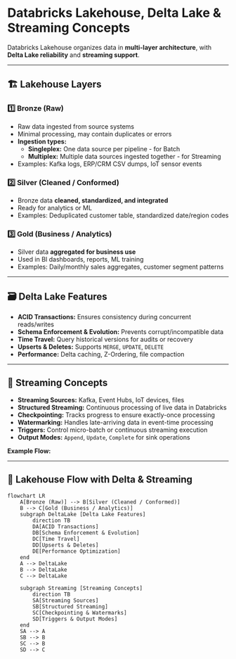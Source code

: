 # Databricks Lakehouse, Delta Lake & Streaming Concepts

Databricks Lakehouse organizes data in **multi-layer architecture**, with **Delta Lake reliability** and **streaming support**.

---

## 🏗️ Lakehouse Layers

### 1️⃣ Bronze (Raw)
- Raw data ingested from source systems
- Minimal processing, may contain duplicates or errors
- **Ingestion types:**
  - **Singleplex:** One data source per pipeline - for Batch
  - **Multiplex:** Multiple data sources ingested together - for Streaming
- Examples: Kafka logs, ERP/CRM CSV dumps, IoT sensor events

### 2️⃣ Silver (Cleaned / Conformed)
- Bronze data **cleaned, standardized, and integrated**
- Ready for analytics or ML
- Examples: Deduplicated customer table, standardized date/region codes

### 3️⃣ Gold (Business / Analytics)
- Silver data **aggregated for business use**
- Used in BI dashboards, reports, ML training
- Examples: Daily/monthly sales aggregates, customer segment patterns

---

## 🗃️ Delta Lake Features

- **ACID Transactions:** Ensures consistency during concurrent reads/writes
- **Schema Enforcement & Evolution:** Prevents corrupt/incompatible data
- **Time Travel:** Query historical versions for audits or recovery
- **Upserts & Deletes:** Supports `MERGE`, `UPDATE`, `DELETE`
- **Performance:** Delta caching, Z-Ordering, file compaction

---

## 💨 Streaming Concepts

- **Streaming Sources:** Kafka, Event Hubs, IoT devices, files  
- **Structured Streaming:** Continuous processing of live data in Databricks  
- **Checkpointing:** Tracks progress to ensure exactly-once processing  
- **Watermarking:** Handles late-arriving data in event-time processing  
- **Triggers:** Control micro-batch or continuous streaming execution  
- **Output Modes:** `Append`, `Update`, `Complete` for sink operations  

**Example Flow:**

---

## 🔄 Lakehouse Flow with Delta & Streaming

```mermaid
flowchart LR
    A[Bronze (Raw)] --> B[Silver (Cleaned / Conformed)]
    B --> C[Gold (Business / Analytics)]
    subgraph DeltaLake [Delta Lake Features]
        direction TB
        DA[ACID Transactions]
        DB[Schema Enforcement & Evolution]
        DC[Time Travel]
        DD[Upserts & Deletes]
        DE[Performance Optimization]
    end
    A --> DeltaLake
    B --> DeltaLake
    C --> DeltaLake

    subgraph Streaming [Streaming Concepts]
        direction TB
        SA[Streaming Sources]
        SB[Structured Streaming]
        SC[Checkpointing & Watermarks]
        SD[Triggers & Output Modes]
    end
    SA --> A
    SB --> B
    SC --> B
    SD --> C
